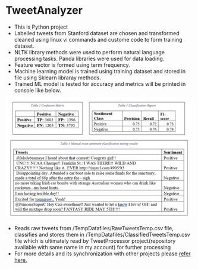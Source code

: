 # TweetAnalyzer
* This is Python project
* Labelled tweets from Stanford dataset are chosen and transformed cleaned using linux vi commands and custome code to form training dataset.
* NLTK library methods were used to perform natural language processing tasks. Panda libraries were used for data loading.
* Feature vector is formed using term frequency. 
* Machine learning model is trained using training dataset and stored in file using Sklearn libraray methods.
* Trained ML model is tested for accuracy and metrics will be printed in console like below.

![Alt text](https://github.com/jagadeesh-hooli/TweetAnalyzer/blob/master/confusionMatrix.PNG "confusion matrix")
* Reads raw tweets from /TempDatafiles/RawTweetsTemp.csv file, classifies and stores them in /TempDatafiles/ClassifiedTweetsTemp.csv file which is ultimately read by TweetProcessor project(repository available with same name in my account) for further processing
* For more details and its synchronization with other projects  please <a href="https://drive.google.com/file/d/0B54zuGD6R78ZY28wbkRMZV9vdHc/view">refer here. </a>
